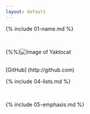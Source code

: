 ```yaml
---
layout: default
---
```


{% include 01-name.md %}

<br>

{%%}![Image of Yaktocat](https://octodex.github.com/images/yaktocat.png)


<br>
[GitHub] (http://github.com)

<br>

{% include 04-lists.md %}

<br>

{% include 05-emphasis.md %}
